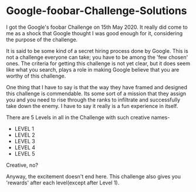 # Google-foobar-Challenge-Solutions

I got the Google's foobar Challenge on 15th May 2020. It really did come to me as a shock that Google thought I was good enough for it, considering the purpose of the challenge.

It is said to be some kind of a secret hiring process done by Google. This is not a challenge everyone can take; you have to be among the 'few chosen' ones. The criteria for getting this challenge is not yet clear, but it does seem like what you search, plays a role in making Google believe that you are worthy of this challenge.

One thing that I have to say is that the way they have framed and designed this challenge is commendable.
Its some sort of a mission that they assign you and you need to rise through the ranks to infiltrate and successfully take down the enemy.
I have to say it really is a fun experience in itself.

There are 5 Levels in all in the Challenge with such creative names-
* LEVEL 1 
* LEVEL 2
* LEVEL 3
* LEVEL 4
* LEVEL 5

Creative, no?

Anyway, the excitement doesn't end here. This challenge also gives you 'rewards' after each level(except after Level 1).

